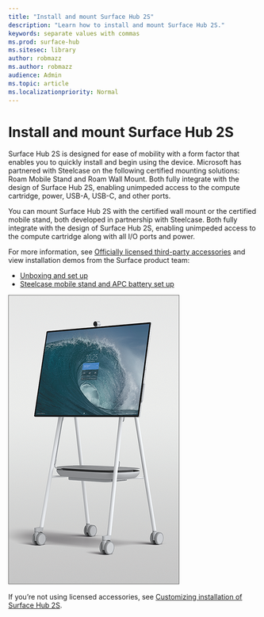 ```yaml
---
title: "Install and mount Surface Hub 2S"
description: "Learn how to install and mount Surface Hub 2S."
keywords: separate values with commas
ms.prod: surface-hub
ms.sitesec: library
author: robmazz
ms.author: robmazz
audience: Admin
ms.topic: article
ms.localizationpriority: Normal
---
```


# Install and mount Surface Hub 2S

Surface Hub 2S is designed for ease of mobility with a form factor that enables you to quickly install and begin using the device. Microsoft has partnered with Steelcase on the following certified mounting solutions: Roam Mobile Stand and Roam Wall Mount. Both fully integrate with the design of Surface Hub 2S, enabling unimpeded access to the compute cartridge, power, USB-A, USB-C, and other ports.

You can mount Surface Hub 2S with the certified wall mount or the certified mobile stand, both developed in partnership with Steelcase. Both fully integrate with the design of Surface Hub 2S, enabling unimpeded access to the compute cartridge along with all I/O ports and power. 

For more information, see [Officially licensed third-party accessories](http://licensedhardware.azurewebsites.net/surface) and view installation demos from the Surface product team:

- [Unboxing and set up](https://youtu.be/fCrxdNXvru4)
- [Steelcase mobile stand and APC battery set up](https://youtu.be/VTzdu4Skpkg)

 ![Surface Hub 2S on Roam Mobile Stand](images/sh2-mobile-stand.png)<br>

If you’re not using licensed accessories, see [Customizing installation of Surface Hub 2S](surface-hub-2s-connect.md).
